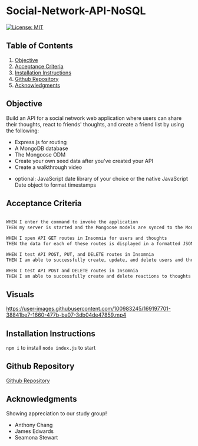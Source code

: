 # Social-Network-API-NoSQL

[![License: MIT](https://img.shields.io/badge/License-MIT-yellow.svg)](https://opensource.org/licenses/MIT) 

## Table of Contents
1. [Objective](#objective)
2. [Acceptance Criteria](#acceptance-criteria)
3. [Installation Instructions](#installation-instructions)
4. [Github Repository](#github-repository)
5. [Acknowledgments](#acknowledgments)

## Objective 
Build an API for a social network web application where users can share their thoughts, react to friends' thoughts, and create a friend list by using the following:
- Express.js for routing
- A MongoDB database
- The Mongoose ODM
- Create your own seed data after you've created your API
- Create a walkthrough video
* optional: JavaScript date library of your choice or the native JavaScript Date object to format timestamps

## Acceptance Criteria

```md

WHEN I enter the command to invoke the application
THEN my server is started and the Mongoose models are synced to the MongoDB database

WHEN I open API GET routes in Insomnia for users and thoughts
THEN the data for each of these routes is displayed in a formatted JSON

WHEN I test API POST, PUT, and DELETE routes in Insomnia
THEN I am able to successfully create, update, and delete users and thoughts in my database

WHEN I test API POST and DELETE routes in Insomnia
THEN I am able to successfully create and delete reactions to thoughts and add and remove friends to a user’s friend list

```

## Visuals
https://user-images.githubusercontent.com/100983245/169197701-38841be7-1660-477b-ba07-3db04de47859.mp4

## Installation Instructions
`npm i` to install
`node index.js` to start 

## Github Repository 
[Github Repository](https://github.com/choilina16/Social-Network-API-NoSQL)

## Acknowledgments 
Showing appreciation to our study group! 
* Anthony Chang
* James Edwards
* Seamona Stewart

